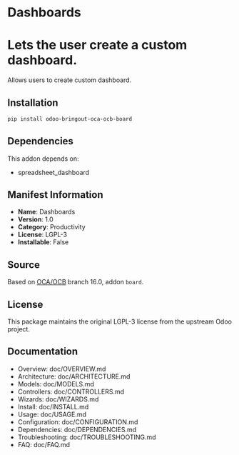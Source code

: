# Dashboards


Lets the user create a custom dashboard.
========================================

Allows users to create custom dashboard.
    

## Installation

```bash
pip install odoo-bringout-oca-ocb-board
```

## Dependencies

This addon depends on:
- spreadsheet_dashboard

## Manifest Information

- **Name**: Dashboards
- **Version**: 1.0
- **Category**: Productivity
- **License**: LGPL-3
- **Installable**: False

## Source

Based on [OCA/OCB](https://github.com/OCA/OCB) branch 16.0, addon `board`.

## License

This package maintains the original LGPL-3 license from the upstream Odoo project.

## Documentation

- Overview: doc/OVERVIEW.md
- Architecture: doc/ARCHITECTURE.md
- Models: doc/MODELS.md
- Controllers: doc/CONTROLLERS.md
- Wizards: doc/WIZARDS.md
- Install: doc/INSTALL.md
- Usage: doc/USAGE.md
- Configuration: doc/CONFIGURATION.md
- Dependencies: doc/DEPENDENCIES.md
- Troubleshooting: doc/TROUBLESHOOTING.md
- FAQ: doc/FAQ.md
